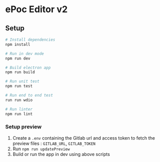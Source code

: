 # ePoc Editor v2

## Setup
```bash
# Install dependencies
npm install

# Run in dev mode
npm run dev

# Build electron app
npm run build

# Run unit test
npm run test

# Run end to end test
run run wdio

# Run linter
npm run lint
```

### Setup preview

1. Create a `.env` containing the Gitlab url and access token to fetch the preview files : `GITLAB_URL`, `GITLAB_TOKEN`
2. Run `npm run updatePreview`
3. Build or run the app in dev using above scripts